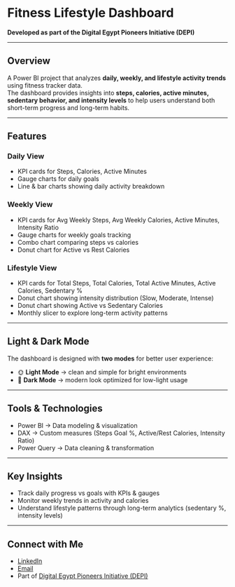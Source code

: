 # Fitness Lifestyle Dashboard

**Developed as part of the Digital Egypt Pioneers Initiative (DEPI)**  

---

## Overview
A Power BI project that analyzes **daily, weekly, and lifestyle activity trends** using fitness tracker data.  
The dashboard provides insights into **steps, calories, active minutes, sedentary behavior, and intensity levels** to help users understand both short-term progress and long-term habits.

---

## Features

### Daily View
- KPI cards for Steps, Calories, Active Minutes
- Gauge charts for daily goals
- Line & bar charts showing daily activity breakdown

### Weekly View
- KPI cards for Avg Weekly Steps, Avg Weekly Calories, Active Minutes, Intensity Ratio
- Gauge charts for weekly goals tracking
- Combo chart comparing steps vs calories
- Donut chart for Active vs Rest Calories

### Lifestyle View
- KPI cards for Total Steps, Total Calories, Total Active Minutes, Active Calories, Sedentary %
- Donut chart showing intensity distribution (Slow, Moderate, Intense)
- Donut chart showing Active vs Sedentary Calories
- Monthly slicer to explore long-term activity patterns

---

## Light & Dark Mode
The dashboard is designed with **two modes** for better user experience:  
- 🌞 **Light Mode** → clean and simple for bright environments  
- 🌙 **Dark Mode** → modern look optimized for low-light usage  

---

## Tools & Technologies
- Power BI → Data modeling & visualization  
- DAX → Custom measures (Steps Goal %, Active/Rest Calories, Intensity Ratio)  
- Power Query → Data cleaning & transformation  

---

## Key Insights
- Track daily progress vs goals with KPIs & gauges  
- Monitor weekly trends in activity and calories  
- Understand lifestyle patterns through long-term analytics (sedentary %, intensity levels)  

---

## Connect with Me
- [LinkedIn](www.linkedin.com/in/mohammad-al-mukadam)  
- [Email](mohammad.almukadam@gmail.com)
- Part of [Digital Egypt Pioneers Initiative (DEPI)](https://depi.gov.eg) 
 
